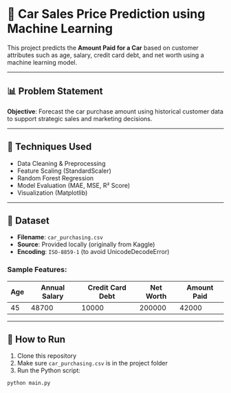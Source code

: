 # 🚗 Car Sales Price Prediction using Machine Learning

This project predicts the **Amount Paid for a Car** based on customer attributes such as age, salary, credit card debt, and net worth using a machine learning model.

---

## 📊 Problem Statement

**Objective**: Forecast the car purchase amount using historical customer data to support strategic sales and marketing decisions.

---

## 🧠 Techniques Used

- Data Cleaning & Preprocessing  
- Feature Scaling (StandardScaler)  
- Random Forest Regression  
- Model Evaluation (MAE, MSE, R² Score)  
- Visualization (Matplotlib)

---

## 📁 Dataset

- **Filename**: `car_purchasing.csv`  
- **Source**: Provided locally (originally from Kaggle)  
- **Encoding**: `ISO-8859-1` (to avoid UnicodeDecodeError)

### Sample Features:

| Age | Annual Salary | Credit Card Debt | Net Worth | Amount Paid |
|-----|----------------|------------------|------------|--------------|
| 45  | 48700          | 10000            | 200000     | 42000        |

---

## 🚀 How to Run

1. Clone this repository  
2. Make sure `car_purchasing.csv` is in the project folder  
3. Run the Python script:

```bash
python main.py
